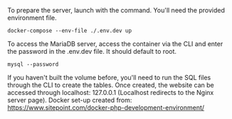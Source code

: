 To prepare the server, launch with the command. You'll need the provided environment file.
```
docker-compose --env-file ./.env.dev up
```
To access the MariaDB server, access the container via the CLI and enter the password in the .env.dev file. It should default to root.
```
mysql --password
```
If you haven't built the volume before, you'll need to run the SQL files through the CLI to create the tables. Once created, the website can be accessed through localhost: 127.0.0.1 (Localhost redirects to the Nginx server page).
Docker set-up created from: https://www.sitepoint.com/docker-php-development-environment/